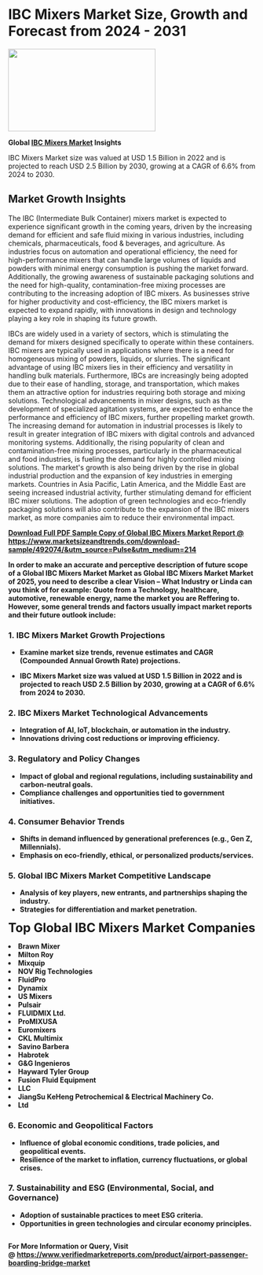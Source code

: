 <H1>IBC Mixers Market Size, Growth and Forecast from 2024 - 2031</H1><img class="aligncenter size-medium wp-image-584254" src="https://thirdeyenews.in/wp-content/uploads/2024/09/Global-Market-Research-300x168.jpeg" alt="" width="300" height="168" /><p><strong>Global&nbsp;<a href="https://www.marketsizeandtrends.com/download-sample/492074/&amp;utm_source=Pulse&amp;utm_medium=214">IBC Mixers Market</a> Insights</strong></p><p>IBC Mixers Market size was valued at USD 1.5 Billion in 2022 and is projected to reach USD 2.5 Billion by 2030, growing at a CAGR of 6.6% from 2024 to 2030.</p><p><h2>Market Growth Insights</h2> <p>The IBC (Intermediate Bulk Container) mixers market is expected to experience significant growth in the coming years, driven by the increasing demand for efficient and safe fluid mixing in various industries, including chemicals, pharmaceuticals, food & beverages, and agriculture. As industries focus on automation and operational efficiency, the need for high-performance mixers that can handle large volumes of liquids and powders with minimal energy consumption is pushing the market forward. Additionally, the growing awareness of sustainable packaging solutions and the need for high-quality, contamination-free mixing processes are contributing to the increasing adoption of IBC mixers. As businesses strive for higher productivity and cost-efficiency, the IBC mixers market is expected to expand rapidly, with innovations in design and technology playing a key role in shaping its future growth.</p> <p><strong><a href="#"></a></strong></p> <p>IBCs are widely used in a variety of sectors, which is stimulating the demand for mixers designed specifically to operate within these containers. IBC mixers are typically used in applications where there is a need for homogeneous mixing of powders, liquids, or slurries. The significant advantage of using IBC mixers lies in their efficiency and versatility in handling bulk materials. Furthermore, IBCs are increasingly being adopted due to their ease of handling, storage, and transportation, which makes them an attractive option for industries requiring both storage and mixing solutions. Technological advancements in mixer designs, such as the development of specialized agitation systems, are expected to enhance the performance and efficiency of IBC mixers, further propelling market growth. The increasing demand for automation in industrial processes is likely to result in greater integration of IBC mixers with digital controls and advanced monitoring systems. Additionally, the rising popularity of clean and contamination-free mixing processes, particularly in the pharmaceutical and food industries, is fueling the demand for highly controlled mixing solutions. The market's growth is also being driven by the rise in global industrial production and the expansion of key industries in emerging markets. Countries in Asia Pacific, Latin America, and the Middle East are seeing increased industrial activity, further stimulating demand for efficient IBC mixer solutions. The adoption of green technologies and eco-friendly packaging solutions will also contribute to the expansion of the IBC mixers market, as more companies aim to reduce their environmental impact.</p> <p><strong><a href="#"></p><p><span class=""><strong>Download Full PDF Sample Copy of Global IBC Mixers Market Report</strong> @ <a href="https://www.marketsizeandtrends.com/download-sample/492074/&amp;utm_source=Pulse&amp;utm_medium=214" target="_blank">https://www.marketsizeandtrends.com/download-sample/492074/&amp;utm_source=Pulse&amp;utm_medium=214</a></span></p><p>In order to make an accurate and perceptive description of future scope of a Global&nbsp;IBC Mixers Market Market as Global&nbsp;IBC Mixers Market Market of 2025, you need to describe a clear Vision &ndash; What Industry or Linda can you think of for example: Quote from a Technology, healthcare, automotive, renewable energy, name the market you are Reffering to. However, some general trends and factors usually impact market reports and their future outlook include:</p><h3>1.&nbsp;<strong>IBC Mixers Market Growth Projections</strong></h3><ul><li>Examine market size trends, revenue estimates and CAGR (Compounded Annual Growth Rate) projections.</li><li><p>IBC Mixers Market size was valued at USD 1.5 Billion in 2022 and is projected to reach USD 2.5 Billion by 2030, growing at a CAGR of 6.6% from 2024 to 2030.</p></li></ul><h3>2.&nbsp;<strong>IBC Mixers Market Technological Advancements</strong></h3><ul><li>Integration of AI, IoT, blockchain, or automation in the industry.</li><li>Innovations driving cost reductions or improving efficiency.</li></ul><h3>3.&nbsp;<strong>Regulatory and Policy Changes</strong></h3><ul><li>Impact of global and regional regulations, including sustainability and carbon-neutral goals.</li><li>Compliance challenges and opportunities tied to government initiatives.</li></ul><h3>4.&nbsp;<strong>Consumer Behavior Trends</strong></h3><ul><li>Shifts in demand influenced by generational preferences (e.g., Gen Z, Millennials).</li><li>Emphasis on eco-friendly, ethical, or personalized products/services.</li></ul><h3>5.&nbsp;<strong>Global IBC Mixers Market Competitive Landscape</strong></h3><ul><li>Analysis of key players, new entrants, and partnerships shaping the industry.</li><li>Strategies for differentiation and market penetration.</li></ul><p data-pm-slice="1 1 []"><span style="color: inherit; font-family: inherit; font-size: 25px;">Top Global IBC Mixers Market Companies</span></p><div class="" data-test-id=""><p><li>Brawn Mixer</li><li> Milton Roy</li><li> Mixquip</li><li> NOV Rig Technologies</li><li> FluidPro</li><li> Dynamix</li><li> US Mixers</li><li> Pulsair</li><li> FLUIDMIX Ltd.</li><li> ProMIXUSA</li><li> Euromixers</li><li> CKL Multimix</li><li> Savino Barbera</li><li> Habrotek</li><li> G&G Ingenieros</li><li> Hayward Tyler Group</li><li> Fusion Fluid Equipment</li><li> LLC</li><li> JiangSu KeHeng Petrochemical & Electrical Machinery Co.</li><li> Ltd</li></p></div><h3>6.&nbsp;<strong>Economic and Geopolitical Factors</strong></h3><ul><li>Influence of global economic conditions, trade policies, and geopolitical events.</li><li>Resilience of the market to inflation, currency fluctuations, or global crises.</li></ul><h3>7.&nbsp;<strong>Sustainability and ESG (Environmental, Social, and Governance)</strong></h3><ul><li>Adoption of sustainable practices to meet ESG criteria.</li><li>Opportunities in green technologies and circular economy principles.</li></ul><h2><strong style="font-size: 14px;">For More Information or Query, Visit @&nbsp;</strong><a style="background-color: #ffffff; font-size: 14px;" href="https://www.marketsizeandtrends.com/report/ibc-mixers-market/" target="_blank">https://www.verifiedmarketreports.com/product/airport-passenger-boarding-bridge-market</a></h2>
